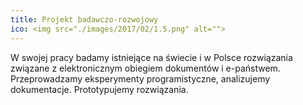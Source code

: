 ```yaml
---
title: Projekt badawczo-rozwojowy
ico: <img src="./images/2017/02/1.5.png" alt="">
---
```

W swojej pracy badamy istniejące na świecie i w Polsce rozwiązania związane z elektronicznym obiegiem dokumentów i e-państwem. Przeprowadzamy eksperymenty programistyczne, analizujemy dokumentacje. Prototypujemy rozwiązania.
